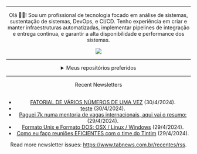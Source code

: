 <div align="center">
<hr>
<p>Olá 👋🏾! Sou um profissional de tecnologia focado em análise de sistemas, sustentação de sistemas, DevOps, e CI/CD. Tenho experiência em criar e manter infraestruturas automatizadas, implementar pipelines de integração e entrega contínua, e garantir a alta disponibilidade e performance dos sistemas.</p>
  <img src="https://media.giphy.com/media/yAGIvCiwPJn5C/giphy.gif">
<hr>
  <details>
  <summary>Meus repositórios preferidos</summary>
  <br />
  Alguns dos meus melhores repositórios:
  <br />
<br />
  <ul><li><a href=https://github.com/RxJSVini/aluratube target="_blank" rel="noopener noreferrer">RxJSVini/aluratube</a> (<b>0</b> ✨ and <b>0</b> 🍴): Aluratube - Desenvolvido durante a imersão React da Alura no final de 2022</li><li><a href=https://github.com/RxJSVini/nlw-ia target="_blank" rel="noopener noreferrer">RxJSVini/nlw-ia</a> (<b>0</b> ✨ and <b>0</b> 🍴): Projeto desenvolvido durante a NLW IA - Usando a API da OPENAI</li>
<li>More coming soon :).</li>
</ul>
  </details>
  <hr/>
    <summary>Recent Newsletters</summary>
  <br />
  <ul>
    <li><a href=https://www.tabnews.com.br/bielgalvao/fatorial-de-varios-numeros-de-uma-vez target="_blank" rel="noopener noreferrer">FATORIAL DE VÁRIOS NÚMEROS DE UMA VEZ</a> (30/4/2024).</li><li><a href=https://www.tabnews.com.br/devmatheus/teste target="_blank" rel="noopener noreferrer">teste</a> (30/4/2024).</li><li><a href=https://www.tabnews.com.br/hmassareli/paguei-7k-numa-mentoria-de-vagas-internacionais-aqui-vai-o-resumo target="_blank" rel="noopener noreferrer">Paguei 7k numa mentoria de vagas internacionais, aqui vai o resumo:</a> (29/4/2024).</li><li><a href=https://www.tabnews.com.br/KitsuneSemCalda/formato-unix-e-formato-dos-osx-linux-windows target="_blank" rel="noopener noreferrer">Formato Unix e Formato DOS: OSX / Linux / Windows</a> (29/4/2024).</li><li><a href=https://www.tabnews.com.br/moacirmoda/como-eu-faco-reunioes-eficientes-com-o-time-do-tintim target="_blank" rel="noopener noreferrer">Como eu faço reuniões EFICIENTES com o time do Tintim</a> (29/4/2024).</li>
  </ul>
<p>Read more newsletter issues: <a href="https://www.tabnews.com.br/recentes/rss">https://www.tabnews.com.br/recentes/rss</a>.</p>
  </details>
